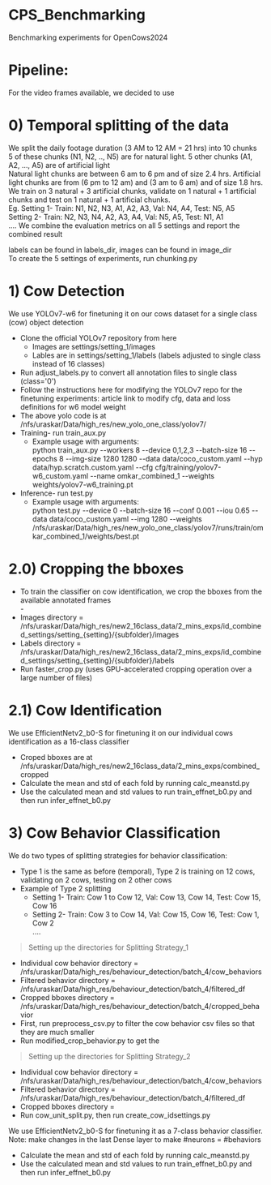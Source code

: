 # CPS_Benchmarking
Benchmarking experiments for OpenCows2024

# Pipeline:
For the video frames available, we decided to use 
# 0) Temporal splitting of the data
We split the daily footage duration (3 AM to 12 AM = 21 hrs) into 10 chunks <br> 
5 of these chunks (N1, N2, .., N5) are for natural light. 5 other chunks (A1, A2, ..., A5) are of artificial light <br>
Natural light chunks are between 6 am to 6 pm and of size 2.4 hrs. Artificial light chunks are from (6 pm to 12 am) and (3 am to 6 am) and of size 1.8 hrs. <br>
We train on 3 natural + 3 artificial chunks, validate on 1 natural + 1 artificial chunks and test on 1 natural + 1 artificial chunks. <br>
Eg. Setting 1- Train: N1, N2, N3, A1, A2, A3, Val: N4, A4, Test: N5, A5 <br>
Setting 2- Train: N2, N3, N4, A2, A3, A4, Val: N5, A5, Test: N1, A1 <br>
....
We combine the evaluation metrics on all 5 settings and report the combined result <br>

labels can be found in labels_dir, images can be found in image_dir <br>
To create the 5 settings of experiments, run chunking.py <br>

# 1) Cow Detection
We use YOLOv7-w6 for finetuning it on our cows dataset for a single class (cow) object detection <br>
- Clone the official YOLOv7 repository from here <br>
  - Images are settings/setting_1/images  <br>
  - Lables are in settings/setting_1/labels (labels adjusted to single class instead of 16 classes) <br>
- Run adjust_labels.py to convert all annotation files to single class (class='0') <br>
- Follow the instructions here for modifying the YOLOv7 repo for the finetuning experiments: article link to modify cfg, data and loss definitions for w6 model weight <br>
- The above yolo code is at /nfs/uraskar/Data/high_res/new_yolo_one_class/yolov7/<br>
- Training- run train_aux.py <br>
  - Example usage with arguments: <br>
  python train_aux.py --workers 8 --device 0,1,2,3 --batch-size 16 --epochs 8 --img-size 1280 1280 --data data/coco_custom.yaml --hyp data/hyp.scratch.custom.yaml --cfg cfg/training/yolov7-w6_custom.yaml --name omkar_combined_1 --weights weights/yolov7-w6_training.pt
- Inference- run test.py <br>
  - Example usage with arguments: <br>
  python test.py --device 0 --batch-size 16 --conf 0.001 --iou 0.65 --data data/coco_custom.yaml --img 1280 --weights /nfs/uraskar/Data/high_res/new_yolo_one_class/yolov7/runs/train/omkar_combined_1/weights/best.pt

# 2.0) Cropping the bboxes
- To train the classifier on cow identification, we crop the bboxes from the available annotated frames <br>- 
- Images directory = /nfs/uraskar/Data/high_res/new2_16class_data/2_mins_exps/id_combined_settings/setting_{setting}/{subfolder}/images<br>
- Labels directory = /nfs/uraskar/Data/high_res/new2_16class_data/2_mins_exps/id_combined_settings/setting_{setting}/{subfolder}/labels<br>
- Run faster_crop.py (uses GPU-accelerated cropping operation over a large number of files)

# 2.1) Cow Identification
We use EfficientNetv2_b0-S for finetuning it on our individual cows identification as a 16-class classifier <br>
- Croped bboxes are at /nfs/uraskar/Data/high_res/new2_16class_data/2_mins_exps/combined_cropped
- Calculate the mean and std of each fold by running calc_meanstd.py <br>
- Use the calculated mean and std values to run train_effnet_b0.py and then run infer_effnet_b0.py <br>


# 3) Cow Behavior Classification

We do two types of splitting strategies for behavior classification:  <br>
- Type 1 is the same as before (temporal), Type 2 is training on 12 cows, validating on 2 cows, testing on 2 other cows <br>
- Example of Type 2 splitting
  - Setting 1- Train: Cow 1 to Cow 12, Val: Cow 13, Cow 14, Test: Cow 15, Cow 16 <br>
  - Setting 2- Train: Cow 3 to Cow 14, Val: Cow 15, Cow 16, Test: Cow 1, Cow 2 <br>
....

> Setting up the directories for Splitting Strategy_1 <br>
- Individual cow behavior directory = /nfs/uraskar/Data/high_res/behaviour_detection/batch_4/cow_behaviors                  <br>
- Filtered behavior directory = /nfs/uraskar/Data/high_res/behaviour_detection/batch_4/filtered_df                   <br>
- Cropped bboxes directory = /nfs/uraskar/Data/high_res/behaviour_detection/batch_4/cropped_behavior                    <br>
- First, run preprocess_csv.py to filter the cow behavior csv files so that they are much smaller <br>
- Run modified_crop_behavior.py to get the <br>

> Setting up the directories for Splitting Strategy_2  <br>
- Individual cow behavior directory = /nfs/uraskar/Data/high_res/behaviour_detection/batch_4/cow_behaviors                   <br>
- Filtered behavior directory = /nfs/uraskar/Data/high_res/behaviour_detection/batch_4/filtered_df                         <br>
- Cropped bboxes directory =                             <br> 
- Run cow_unit_split.py, then run create_cow_idsettings.py <br>

We use EfficientNetv2_b0-S for finetuning it as a 7-class behavior classifier. Note: make changes in the last Dense layer to make #neurons = #behaviors <br>
- Calculate the mean and std of each fold by running calc_meanstd.py <br>
- Use the calculated mean and std values to run train_effnet_b0.py and then run infer_effnet_b0.py <br>
